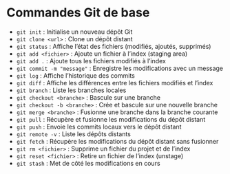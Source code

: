 # Commandes Git de base

- `git init` : Initialise un nouveau dépôt Git
- `git clone <url>` : Clone un dépôt distant
- `git status` : Affiche l’état des fichiers (modifiés, ajoutés, supprimés)
- `git add <fichier>` : Ajoute un fichier à l’index (staging area)
- `git add .` : Ajoute tous les fichiers modifiés à l’index
- `git commit -m "message"` : Enregistre les modifications avec un message
- `git log` : Affiche l’historique des commits
- `git diff` : Affiche les différences entre les fichiers modifiés et l’index
- `git branch` : Liste les branches locales
- `git checkout <branche>` : Bascule sur une branche
- `git checkout -b <branche>` : Crée et bascule sur une nouvelle branche
- `git merge <branche>` : Fusionne une branche dans la branche courante
- `git pull` : Récupère et fusionne les modifications du dépôt distant
- `git push` : Envoie les commits locaux vers le dépôt distant
- `git remote -v` : Liste les dépôts distants
- `git fetch` : Récupère les modifications du dépôt distant sans fusionner
- `git rm <fichier>` : Supprime un fichier du projet et de l’index
- `git reset <fichier>` : Retire un fichier de l’index (unstage)
- `git stash` : Met de côté les modifications en cours
